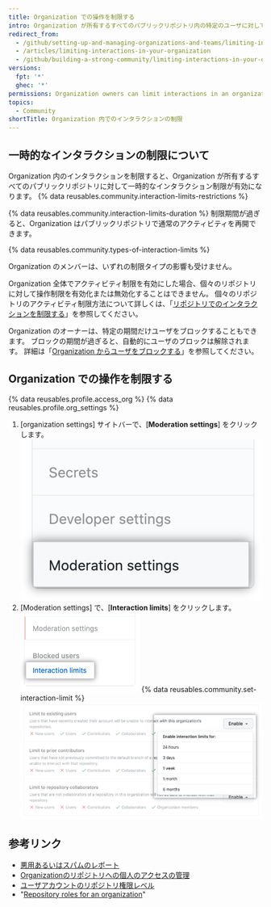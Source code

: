 ```yaml
---
title: Organization での操作を制限する
intro: Organization が所有するすべてのパブリックリポジトリ内の特定のユーザに対して、一定期間アクティビティ制限を適用することができます。
redirect_from:
  - /github/setting-up-and-managing-organizations-and-teams/limiting-interactions-in-your-organization
  - /articles/limiting-interactions-in-your-organization
  - /github/building-a-strong-community/limiting-interactions-in-your-organization
versions:
  fpt: '*'
  ghec: '*'
permissions: Organization owners can limit interactions in an organization.
topics:
  - Community
shortTitle: Organization 内でのインタラクションの制限
---
```


## 一時的なインタラクションの制限について

Organization 内のインタラクションを制限すると、Organization が所有するすべてのパブリックリポジトリに対して一時的なインタラクション制限が有効になります。 {% data reusables.community.interaction-limits-restrictions %}

{% data reusables.community.interaction-limits-duration %} 制限期間が過ぎると、Organization はパブリックリポジトリで通常のアクティビティを再開できます。

{% data reusables.community.types-of-interaction-limits %}

Organization のメンバーは、いずれの制限タイプの影響も受けません。

Organization 全体でアクティビティ制限を有効にした場合、個々のリポジトリに対して操作制限を有効化または無効化することはできません。 個々のリポジトリのアクティビティ制限方法について詳しくは、「[リポジトリでのインタラクションを制限する](/communities/moderating-comments-and-conversations/limiting-interactions-in-your-repository)」を参照してください。

Organization のオーナーは、特定の期間だけユーザをブロックすることもできます。 ブロックの期間が過ぎると、自動的にユーザのブロックは解除されます。 詳細は「[Organization からユーザをブロックする](/communities/maintaining-your-safety-on-github/blocking-a-user-from-your-organization)」を参照してください。

## Organization での操作を制限する


{% data reusables.profile.access_org %}
{% data reusables.profile.org_settings %}
1. [organization settings] サイトバーで、[**Moderation settings**] をクリックします。 ![[organization settings] サイトバーの [Moderation settings]](/assets/images/help/organizations/org-settings-moderation-settings.png)
1. [Moderation settings] で、[**Interaction limits**] をクリックします。 ![[organization settings] サイトバーの [Interaction limits] タブ](/assets/images/help/organizations/org-settings-interaction-limits.png)
{% data reusables.community.set-interaction-limit %}
  ![[Temporary interaction limits] のオプション](/assets/images/help/organizations/organization-temporary-interaction-limits-options.png)

## 参考リンク
- [悪用あるいはスパムのレポート](/communities/maintaining-your-safety-on-github/reporting-abuse-or-spam)
- [Organizationのリポジトリへの個人のアクセスの管理](/articles/managing-an-individual-s-access-to-an-organization-repository)
- [ユーザアカウントのリポジトリ権限レベル](/articles/permission-levels-for-a-user-account-repository)
- "[Repository roles for an organization](/organizations/managing-access-to-your-organizations-repositories/repository-roles-for-an-organization)"
